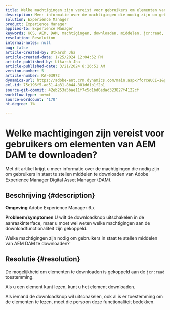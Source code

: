 ```yaml
---
title: Welke machtigingen zijn vereist voor gebruikers om elementen van AEM DAM te downloaden?
description: Meer informatie over de machtigingen die nodig zijn om gebruikers in staat te stellen middelen te downloaden van Adobe Experience Manager DAM.
solution: Experience Manager
product: Experience Manager
applies-to: Experience Manager
keywords: KCS, AEM, DAM, machtigingen, downloaden, middelen, jcr:read, Digital Asset Management-systeem
resolution: Resolution
internal-notes: null
bug: false
article-created-by: Utkarsh Jha
article-created-date: 1/25/2024 12:04:52 PM
article-published-by: Utkarsh Jha
article-published-date: 3/21/2024 8:26:51 AM
version-number: 5
article-number: KA-03972
dynamics-url: https://adobe-ent.crm.dynamics.com/main.aspx?forceUCI=1&pagetype=entityrecord&etn=knowledgearticle&id=ecedb8ef-79bb-ee11-a569-6045bd0065b6
exl-id: 75c196f5-ad51-4a31-8b44-881dd1b1f2b1
source-git-commit: 42eb253a5bae11f7c5d1bd0edad323827f4122cf
workflow-type: tm+mt
source-wordcount: '170'
ht-degree: 1%

---
```


# Welke machtigingen zijn vereist voor gebruikers om elementen van AEM DAM te downloaden?


Met dit artikel krijgt u meer informatie over de machtigingen die nodig zijn om gebruikers in staat te stellen middelen te downloaden van Adobe Experience Manager Digital Asset Manager (DAM).

## Beschrijving {#description}


<b>Omgeving</b>
Adobe Experience Manager 6.x

<b>Probleem/symptomen</b>
U wilt de downloadknop uitschakelen in de aanraakinterface, maar u moet wel weten welke machtigingen aan de downloadfunctionaliteit zijn gekoppeld.

Welke machtigingen zijn nodig om gebruikers in staat te stellen middelen van AEM DAM te downloaden?


## Resolutie {#resolution}


De mogelijkheid om elementen te downloaden is gekoppeld aan de `jcr:read` toestemming.

Als u een element kunt lezen, kunt u het element downloaden.

Als iemand de downloadknop wil uitschakelen, ook al is er toestemming om de elementen te lezen, moet die persoon deze functionaliteit bedekken.
